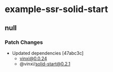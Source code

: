# example-ssr-solid-start

## null

### Patch Changes

- Updated dependencies [47abc3c]
  - vinxi@0.0.24
  - @vinxi/solid-start@0.2.1
